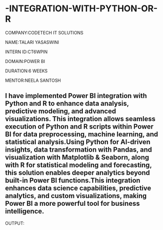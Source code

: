 # -INTEGRATION-WITH-PYTHON-OR-R

COMPANY:CODETECH IT SOLUTIONS

NAME:TALARI YASASWINI

INTERN ID:CT6WPIN

DOMAIN:POWER BI

DURATION:6 WEEKS

MENTOR:NEELA SANTOSH

## I have implemented Power BI integration with Python and R to enhance data analysis, predictive modeling, and advanced visualizations. This integration allows seamless execution of Python and R scripts within Power BI for data preprocessing, machine learning, and statistical analysis.Using Python for AI-driven insights, data transformation with Pandas, and visualization with Matplotlib & Seaborn, along with R for statistical modeling and forecasting, this solution enables deeper analytics beyond built-in Power BI functions.This integration enhances data science capabilities, predictive analytics, and custom visualizations, making Power BI a more powerful tool for business intelligence. 

OUTPUT:

